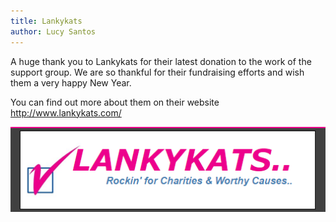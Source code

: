 ```yaml
---
title: Lankykats
author: Lucy Santos
---
```



A huge thank you to Lankykats for their latest donation to the work of the support group. We are so thankful for their fundraising efforts and wish them a very happy New Year.

You can find out more about them on their website http://www.lankykats.com/

![](/uploads/versions/capture---x----509-138x---.PNG)